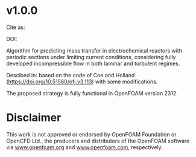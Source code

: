 # v1.0.0

Cite as:

DOI: 

Algorithm for predicting mass transfer in electrochemical reactors with periodic sections under limiting current conditions, considering fully developed incompressible flow in both laminar and turbulent regimes. 

Descibed in: based on the code of Coe and Holland (https://doi.org/10.51560/ofj.v3.113) with some modifications. 

The proposed strategy is fully functional in OpenFOAM version 2312.

# Disclaimer
This work is not approved or endorsed by OpenFOAM Foundation or OpenCFD Ltd., the producers and distributors of the OpenFOAM software via www.openfoam.org and www.openfoam.com, respectively.


